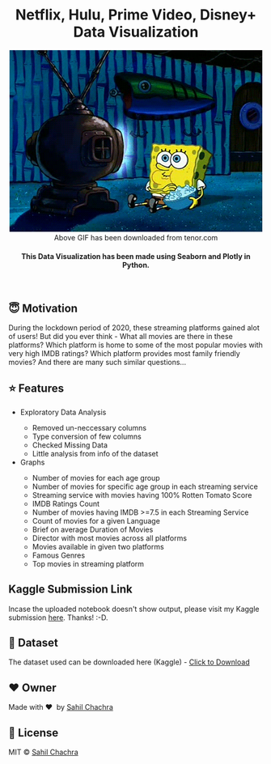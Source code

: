 <h1 align="center">Netflix, Hulu, Prime Video, Disney+ Data Visualization</h1>

<div align='center'>
<img src='https://github.com/SahilChachra/NetFlix-Hulu-Disney-Prime-Data-Visualization/blob/main/sampleImages/tenor.gif'><br>
Above GIF has been downloaded from tenor.com
</div>

<div align= "center">
  <h4>This Data Visualization has been made using Seaborn and Plotly in Python.</h4>
</div>

&nbsp;&nbsp;&nbsp;&nbsp;&nbsp;&nbsp;&nbsp;&nbsp;&nbsp;&nbsp;&nbsp;&nbsp;&nbsp;&nbsp;&nbsp;&nbsp;&nbsp;&nbsp;&nbsp;&nbsp;&nbsp;&nbsp;&nbsp;&nbsp;&nbsp;&nbsp;&nbsp;&nbsp;&nbsp;&nbsp;

## :innocent: Motivation
During the lockdown period of 2020, these streaming platforms gained alot of users! But did you ever think - What all movies are there in these platforms? Which platform  is home to some of the most popular movies with very high IMDB ratings? Which platform provides most family friendly movies? And there are many such similar questions...

## :star: Features
<ul>
    <li>Exploratory Data Analysis</li>
        <ul>
            <li>Removed un-neccessary columns</li>
            <li>Type conversion of few columns</li>
            <li>Checked Missing Data</li>
            <li>Little analysis from info of the dataset</li>
        </ul>
    <li>Graphs</li>
        <ul>
            <li>Number of movies for each age group</li>
            <li>Number of movies for specific age group in each streaming service</li>
            <li>Streaming service with movies having 100% Rotten Tomato Score</li>
            <li>IMDB Ratings Count</li>
            <li>Number of movies having IMDB >=7.5 in each Streaming Service</li>
            <li>Count of movies for a given Language</li>
            <li>Brief on average Duration of Movies</li>
            <li>Director with most movies across all platforms</li>
            <li>Movies available in given two platforms</li>
            <li>Famous Genres</li>
            <li>Top movies in streaming platform</li>
        </ul>
</ul>

## Kaggle Submission Link
Incase the uploaded notebook doesn't show output, please visit my Kaggle submission [here](https://www.kaggle.com/sahilchachra/netflix-hulu-disney-prime-data-visualzation). Thanks! :-D.

## :file_folder: Dataset
The dataset used can be downloaded here (Kaggle) - [Click to Download](https://www.kaggle.com/ruchi798/movies-on-netflix-prime-video-hulu-and-disney)

## :heart: Owner
Made with :heart:&nbsp;  by [Sahil Chachra](https://github.com/SahilChachra)

## :eyes: License
MIT © [Sahil Chachra](https://github.com/SahilChachra/NetFlix-Hulu-Disney-Prime-Data-Visualization/blob/main/LICENSE)
